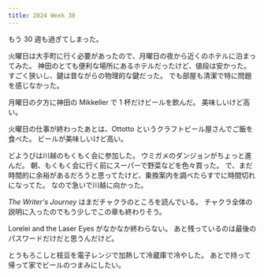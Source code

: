 ```yaml
---
title: 2024 Week 30
---
```


もう 30 週も過ぎてしまった。

火曜日は大手町に行く必要があったので、月曜日の夜から近くのホテルに泊まってみた。
神田のとても便利な場所にあるホテルだったけど、値段は安かった。
すごく狭いし、鍵は昔ながらの物理的な鍵だった。
でも部屋も清潔で特に問題を感じなかった。

月曜日の夕方に神田の Mikkeller で 1 杯だけビールを飲んだ。
美味しいけど高い。

火曜日の仕事が終わったあとは、Ottotto というクラフトビール屋さんでご飯を食べた。
ビールが美味しいけど高い。

どようびは川越のもくもく会に参加した。
ウミガメのダンジョンがちょっと進んだ。
朝、もくもく会に行く前にスーパーで野菜などを色々買った。
で、まだ時間的に余裕があるだろうと思ってたけど、乗換案内を調べたらすでに時間切れになってた。
なので急いで川越に向かった。

_The Writer's Journey_ はまだチャクラのところを読んでいる。
チャクラ全体の説明に入ったのでもう少しでこの章も終わりそう。

Lorelei and the Laser Eyes がなかなか終わらない。
あと残っているのは最後のパスワードだけだと思うんだけど。

とうもろこしと枝豆を電子レンジで加熱して冷蔵庫で冷やした。
あとで持って帰って家でビールのつまみにしたい。
